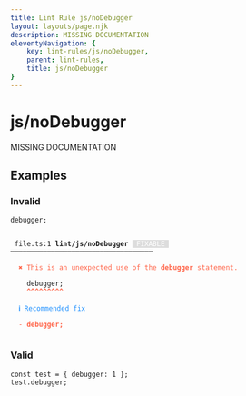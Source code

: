 ```yaml
---
title: Lint Rule js/noDebugger
layout: layouts/page.njk
description: MISSING DOCUMENTATION
eleventyNavigation: {
	key: lint-rules/js/noDebugger,
	parent: lint-rules,
	title: js/noDebugger
}
---
```


# js/noDebugger

MISSING DOCUMENTATION

<!-- EVERYTHING BELOW IS AUTOGENERATED. SEE SCRIPTS FOLDER FOR UPDATE SCRIPTS hash(97f0eb9d53d614da5279ecb52e141a7629f94075) -->

## Examples
### Invalid
<pre class="language-text"><code class="language-text"><span class="token keyword">debugger</span><span class="token punctuation">;</span></code></pre>
<pre class="language-text"><code class="language-text">
 <span style="text-decoration-style: dotted;">file.ts:1</span> <strong>lint/js/noDebugger</strong> <span style="color: white; background-color: #ddd;"> FIXABLE </span> ━━━━━━━━━━━━━━━━━━━━━━━━━━━━━━━━━━━

  <strong><span style="color: Tomato;">✖ </span></strong><span style="color: Tomato;">This is an unexpected use of the </span><span style="color: Tomato;"><strong>debugger</strong></span><span style="color: Tomato;"> statement.</span>

    <span class="token keyword">debugger</span><span class="token punctuation">;</span>
    <span style="color: Tomato;"><strong>^</strong></span><span style="color: Tomato;"><strong>^</strong></span><span style="color: Tomato;"><strong>^</strong></span><span style="color: Tomato;"><strong>^</strong></span><span style="color: Tomato;"><strong>^</strong></span><span style="color: Tomato;"><strong>^</strong></span><span style="color: Tomato;"><strong>^</strong></span><span style="color: Tomato;"><strong>^</strong></span><span style="color: Tomato;"><strong>^</strong></span>

  <strong><span style="color: DodgerBlue;">ℹ </span></strong><span style="color: DodgerBlue;">Recommended fix</span>

  <span style="color: Tomato;">-</span> <span style="color: Tomato;"><strong>debugger;</strong></span>

</code></pre>
### Valid
<pre class="language-text"><code class="language-text"><span class="token keyword">const</span> <span class="token variable">test</span> <span class="token operator">=</span> <span class="token punctuation">{</span> <span class="token keyword">debugger</span><span class="token punctuation">:</span> <span class="token number">1</span> <span class="token punctuation">}</span><span class="token punctuation">;</span>
<span class="token variable">test</span><span class="token punctuation">.</span><span class="token keyword">debugger</span><span class="token punctuation">;</span></code></pre>
